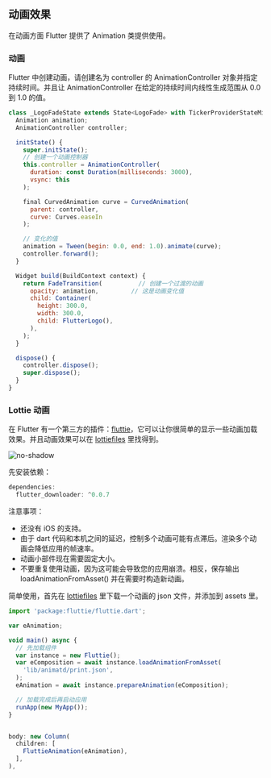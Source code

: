 
## 动画效果
在动画方面 Flutter 提供了 Animation 类提供使用。

### 动画
Flutter 中创建动画，请创建名为 controller 的 AnimationController 对象并指定持续时间。并且让 AnimationController 在给定的持续时间内线性生成范围从 0.0 到 1.0 的值。

```js
class _LogoFadeState extends State<LogoFade> with TickerProviderStateMixin {
  Animation animation;
  AnimationController controller;

  initState() {
    super.initState();
    // 创建一个动画控制器
    this.controller = AnimationController(
      duration: const Duration(milliseconds: 3000),
      vsync: this
    );

    final CurvedAnimation curve = CurvedAnimation(
      parent: controller,
      curve: Curves.easeIn
    );

    // 变化的值
    animation = Tween(begin: 0.0, end: 1.0).animate(curve);
    controller.forward();
  }

  Widget build(BuildContext context) {
    return FadeTransition(          // 创建一个过渡的动画
      opacity: animation,         // 这是动画变化值
      child: Container(
        height: 300.0,
        width: 300.0,
        child: FlutterLogo(),
      ),
    );
  }

  dispose() {
    controller.dispose();
    super.dispose();
  }
}
```

### Lottie 动画
在 Flutter 有一个第三方的插件：[fluttie](https://pub.flutter-io.cn/packages/fluttie)，它可以让你很简单的显示一些动画加载效果。并且动画效果可以在 [lottiefiles](https://www.lottiefiles.com/) 里找得到。

![no-shadow](/../../image/20180703104430.gif)

先安装依赖：

```js
dependencies:
  flutter_downloader: ^0.0.7
```

注意事项：
- 还没有 iOS 的支持。
- 由于 dart 代码和本机之间的延迟，控制多个动画可能有点滞后。渲染多个动画会降低应用的帧速率。
- 动画小部件现在需要固定大小。
- 不要重复使用动画，因为这可能会导致您的应用崩溃。相反，保存输出 loadAnimationFromAsset() 并在需要时构造新动画。


简单使用，首先在 [lottiefiles](https://www.lottiefiles.com/) 里下载一个动画的 json 文件，并添加到 assets 里。

```js
import 'package:fluttie/fluttie.dart';

var eAnimation;

void main() async {
  // 先加载组件
  var instance = new Fluttie();
  var eComposition = await instance.loadAnimationFromAsset(
    'lib/animatd/print.json',
  );
  eAnimation = await instance.prepareAnimation(eComposition);

  // 加载完成后再启动应用
  runApp(new MyApp());
}


body: new Column(
  children: [
    FluttieAnimation(eAnimation),
  ],
),
```
